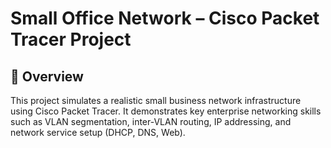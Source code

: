 # Small Office Network – Cisco Packet Tracer Project

## 📘 Overview

This project simulates a realistic small business network infrastructure using Cisco Packet Tracer. It demonstrates key enterprise networking skills such as VLAN segmentation, inter-VLAN routing, IP addressing, and network service setup (DHCP, DNS, Web).
